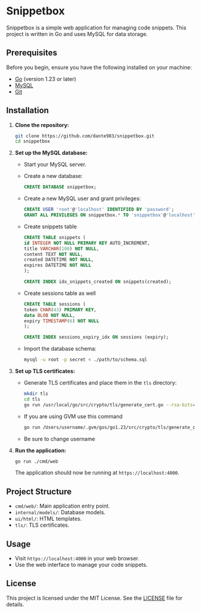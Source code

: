 # Snippetbox

Snippetbox is a simple web application for managing code snippets. This project is written in Go and uses MySQL for data storage.

## Prerequisites

Before you begin, ensure you have the following installed on your machine:

- [Go](https://golang.org/doc/install) (version 1.23 or later)
- [MySQL](https://dev.mysql.com/downloads/mysql/)
- [Git](https://git-scm.com/)

## Installation

1. **Clone the repository:**

    ```sh
    git clone https://github.com/dante983/snippetbox.git
    cd snippetbox
    ```

2. **Set up the MySQL database:**

    - Start your MySQL server.
    - Create a new database:

      ```sql
      CREATE DATABASE snippetbox;
      ```

    - Create a new MySQL user and grant privileges:

      ```sql
      CREATE USER 'root'@'localhost' IDENTIFIED BY 'password';
      GRANT ALL PRIVILEGES ON snippetbox.* TO 'snippetbox'@'localhost';
      ```
    - Create snippets table
      
      ```sql
      CREATE TABLE snippets (
      id INTEGER NOT NULL PRIMARY KEY AUTO_INCREMENT,
      title VARCHAR(100) NOT NULL,
      content TEXT NOT NULL,
      created DATETIME NOT NULL,
      expires DATETIME NOT NULL
      );
      
      CREATE INDEX idx_snippets_created ON snippets(created);

    - Create sessions table as well
      
      ```sql
      CREATE TABLE sessions (
      token CHAR(43) PRIMARY KEY,
      data BLOB NOT NULL,
      expiry TIMESTAMP(6) NOT NULL
      );

      CREATE INDEX sessions_expiry_idx ON sessions (expiry);
      ```
    - Import the database schema:

      ```sh
      mysql -u root -p secret < ./path/to/schema.sql
      ```

3. **Set up TLS certificates:**

    - Generate TLS certificates and place them in the `tls` directory:

      ```sh
      mkdir tls
      cd tls
      go run /usr/local/go/src/crypto/tls/generate_cert.go --rsa-bits=2048 --host=localhost
      ```
      
    - If you are using GVM use this command

      ```sh
      go run /Users/username/.gvm/gos/go1.23/src/crypto/tls/generate_cert.go --rsa-bits=2048 --host=localhost
      ```

    - Be sure to change username

5. **Run the application:**

    ```sh
    go run ./cmd/web
    ```

    The application should now be running at `https://localhost:4000`.

## Project Structure

- `cmd/web/`: Main application entry point.
- `internal/models/`: Database models.
- `ui/html/`: HTML templates.
- `tls/`: TLS certificates.

## Usage

- Visit `https://localhost:4000` in your web browser.
- Use the web interface to manage your code snippets.

## License

This project is licensed under the MIT License. See the [LICENSE](LICENSE) file for details.
